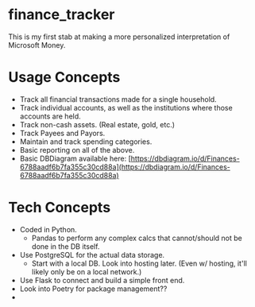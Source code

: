 # finance_tracker
This is my first stab at making a more personalized interpretation of Microsoft Money.


# Usage Concepts
- Track all financial transactions made for a single household.
- Track individual accounts, as well as the institutions where those accounts are held.
- Track non-cash assets. (Real estate, gold, etc.)
- Track Payees and Payors.
- Maintain and track spending categories.
- Basic reporting on all of the above.
- Basic DBDiagram available here: [https://dbdiagram.io/d/Finances-6788aadf6b7fa355c30cd88a](https://dbdiagram.io/d/Finances-6788aadf6b7fa355c30cd88a)


# Tech Concepts
- Coded in Python.
  - Pandas to perform any complex calcs that cannot/should not be done in the DB itself.
- Use PostgreSQL for the actual data storage.
  - Start with a local DB. Look into hosting later. (Even w/ hosting, it'll likely only be on a local network.)
- Use Flask to connect and build a simple front end.
- Look into Poetry for package management??
- 
